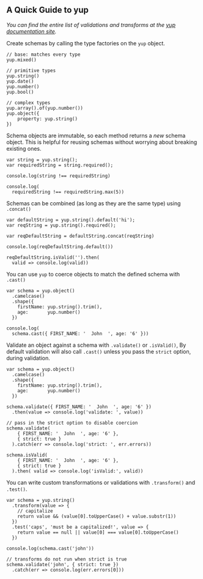
## A Quick Guide to yup

_You can find the entire list of validations and transforms at the [yup documentation site](https://github.com/jquense/yup/blob/master/README.md)._

Create schemas by calling the type factories on the `yup` object.

```console
// base: matches every type
yup.mixed() 

// primitive types
yup.string()
yup.date()
yup.number()
yup.bool()

// complex types
yup.array().of(yup.number())
yup.object({
    property: yup.string()    
})
```

Schema objects are immutable, so each method returns a _new_ schema object. This is helpful for reusing schemas without worrying about breaking existing ones.

```console
var string = yup.string();
var requiredString = string.required();

console.log(string !== requiredString)

console.log(
  requiredString !== requiredString.max(5))
```

Schemas can be combined (as long as they are the same type) using `.concat()`

```console
var defaultString = yup.string().default('hi');
var reqString = yup.string().required();

var reqDefaultString = defaultString.concat(reqString)

console.log(reqDefaultString.default())

reqDefaultString.isValid('').then(
  valid => console.log(valid))

```

You can use `yup` to coerce objects to match the defined schema with `.cast()`

```console
var schema = yup.object()
  .camelcase()
  .shape({
    firstName: yup.string().trim(),
    age:       yup.number()
  })

console.log(
  schema.cast({ FIRST_NAME: '  John  ', age: '6' }))
```

Validate an object against a schema with `.validate()` or `.isValid()`, By default validation will also call `.cast()` unless you pass the `strict` option, during validation.

```console
var schema = yup.object()
  .camelcase()
  .shape({
    firstName: yup.string().trim(),
    age:       yup.number()
  })

schema.validate({ FIRST_NAME: '  John  ', age: '6' })
  .then(value => console.log('validate: ', value))

// pass in the strict option to disable coercion
schema.validate(
    { FIRST_NAME: '  John  ', age: '6' },
    { strict: true }
  ).catch(err => console.log('strict: ', err.errors))

schema.isValid(
    { FIRST_NAME: '  John  ', age: '6' }, 
    { strict: true }
  ).then( valid => console.log('isValid:', valid))
```

You can write custom transformations or validations with `.transform()` and `.test()`. 

```console
var schema = yup.string()
  .transform(value => {
    // capitalize
    return value && (value[0].toUpperCase() + value.substr(1))
  })
  .test('caps', 'must be a capitalized!', value => {
    return value == null || value[0] === value[0].toUpperCase()
  })

console.log(schema.cast('john'))

// transforms do not run when strict is true
schema.validate('john', { strict: true })
  .catch(err => console.log(err.errors[0]))
```